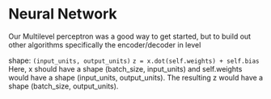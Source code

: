 # Neural Network

Our Multilevel perceptron was a good way to get started, but to build out other algorithms specifically the
encoder/decoder in level 

shape: `(input_units, output_units)`
`z = x.dot(self.weights) + self.bias`
Here, x should have a shape (batch_size, input_units) and self.weights would have a shape (input_units, output_units). The resulting z would have a shape (batch_size, output_units).


